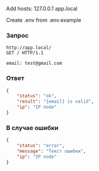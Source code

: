 Add hosts:
127.0.0.1   app.local

Create .env from .env.example

### Запрос

```http request 
http://app.local/
GET / HTTP/1.1

email: test@gmail.com
```

### Ответ

```json
{
    "status": "ok",
    "result": "{email} is valid",
    "ip": "IP node"
}
```

### В случае ошибки

```json
{
    "status": "error",
    "message": "Текст ошибки",
    "ip": "IP node"
}
```
